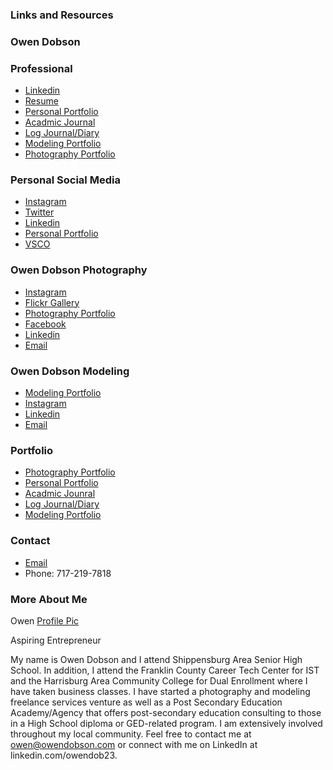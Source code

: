 ### Links and Resources 

### Owen Dobson
 
### Professional
- [Linkedin](https://linkedin.com/in/owendob23)
- [Resume](https://wiki.owendobson.com/resume)
- [Personal Portfolio](https://www.owendobson.com)
- [Acadmic Journal](https://wiki.owendobson.com/notebook)
- [Log Journal/Diary](https://wiki.owendobson.com/journal)
- [Modeling Portfolio](https://modeling.owendobson.com)
- [Photography Portfolio](https://www.owendobsonphotography.com)

### Personal Social Media
- [Instagram](https://www.instagram.com/o3e45)
- [Twitter](https://twitter.com/otdobson)
- [Linkedin](https://www.linkedin.com/in/owendob23)
- [Personal Portfolio](https://www.owendobson.com)
- [VSCO](https://vsco.co/owendob23)

### Owen Dobson Photography
- [Instagram](https://instagram.com/owendphotos)
- [Flickr Gallery](https://flickr.com/owendphotos)
- [Photography Portfolio](https://www.owendobsonphotography.com)
- [Facebook](https://facebook.com/owendphotos)
- [Linkedin](https://www.linkedin.com/company/100470938)
- [Email](mailto:contact@owendphotos.com)

### Owen Dobson Modeling
- [Modeling Portfolio](https://modeling.owendobson.com)
- [Instagram](https://instagram.com/slaybyowen)
- [Linkedin](https://www.linkedin.com/company/100470938)
- [Email](mailto:modeling@owendobson.com)

### Portfolio
- [Photography Portfolio](https://www.owendobsonphotography.com)
- [Personal Portfolio](https://www.owendobson.com)
- [Acadmic Jounral](https://wiki.owendobson.com)
- [Log Journal/Diary](https://wiki.owendobson.com/journal)
- [Modeling Portfolio](https://modeling.owendobson.com)

### Contact
- [Email](mailto:contact@owendobson.com)
- Phone: ‪717-219-7818‬


### More About Me
Owen
[Profile Pic](/owen.png)

Aspiring Entrepreneur


My name is Owen Dobson and I attend Shippensburg Area Senior High School. In addition, I attend the Franklin County Career Tech Center for IST and the Harrisburg Area Community College for Dual Enrollment where I have taken business classes. I have started a photography and modeling freelance services venture as well as a Post Secondary Education Academy/Agency that offers post-secondary education consulting to those in a High School diploma or GED-related program. I am extensively involved throughout my local community. Feel free to contact me at owen@owendobson.com or connect with me on LinkedIn at linkedin.com/owendob23.


